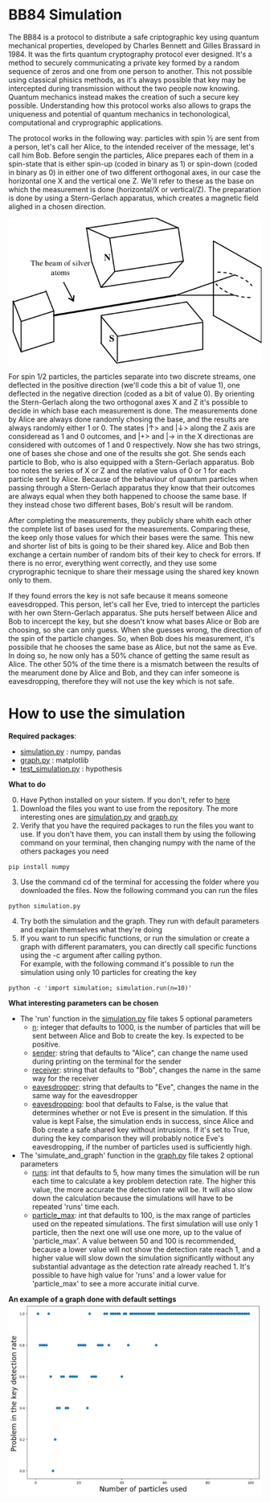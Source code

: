 # BB84 Simulation
The BB84 is a protocol to distribute a safe criptographic key using quantum mechanical properties, developed by Charles Bennett and Gilles Brassard in 1984. It was the firts quantum cryptography protocol ever designed. It's a method to securely communicating a private key formed by a random sequence of zeros and one from one person to another. This not possible using classical phisics methods, as it's always possible that key may be intercepted during transmission without the two people now knowing. Quantum mechanics instead makes the creation of such a secure key possible. Understanding how this protocol works also allows to graps the uniqueness and potential of quantum mechanics in techonological, computational and cryprographic applications.

The protocol works in the following way: particles with spin 1⁄2 are sent from a person, let's call her Alice, to the intended receiver of the message, let's call him Bob. Before sengin the particles, Alice prepares each of them in a spin-state that is either spin-up (coded in binary as 1) or spin-down (coded in binary as 0) in either one of two different orthogonal axes, in our case the horizontal one X and the vertical one Z. We'll refer to these as the base on which the measurement is done (horizontal/X or vertical/Z). The preparation is done by using a Stern-Gerlach apparatus, which creates a magnetic field alighed in a chosen direction.

![apparatus](./images/Stern-Gerlach-Experiment-setup.png)

For spin 1/2 particles, the particles separate into two discrete streams, one deflected in the positive direction (we'll code this a bit of value 1), one deflected in the negative direction (coded as a bit of value 0). By orienting the Stern-Gerlach along the two orthogonal axes X and Z it's possible to decide in which base each measurement is done. The measurements done by Alice are always done randomly chosing the base, and the results are always randomly either 1 or 0. The states |↑> and |↓> along the Z axis are consideread as 1 and 0 outcomes, and |+> and |-> in the X directionas are considered with outcomes of 1 and 0 respectively. Now she has two strings, one of bases she chose and one of the results she got. She sends each particle to Bob, who is also equipped with a Stern-Gerlach apparatus. Bob too notes the series of X or Z and the relative valus of 0 or 1 for each particle sent by Alice. Because of the behaviour of quantum particles when passing through a Stern-Gerlach apparatus they know that their outcomes are always equal when they both happened to choose the same base. If they instead chose two different bases, Bob's result will be random.

After completing the measurements, they publicly share whith each other the complete list of bases used for the measurements. Comparing these, the keep only those values for which their bases were the same. This new and shorter list of bits is going to be their shared key. Alice and Bob then exchange a certain number of random bits of their key to check for errors. If there is no error, everything went correctly, and they use some cryprographic tecnique to share their message using the shared key known only to them.

If they found errors the key is not safe because it means someone eavesdropped. This person, let's call her Eve, tried to intercept the particles with her own Stern-Gerlach apparatus. She puts herself between Alice and Bob to incercept the key, but she doesn't know what bases Alice or Bob are choosing, so she can only guess. When she guesses wrong, the direction of the spin of the particle changes. So, when Bob does his measurement, it's possibile that he chooses the same base as Alice, but not the same as Eve. In doing so, he now only has a 50% chance of getting the same result as Alice. The other 50% of the time there is a mismatch between the results of the mearument done by Alice and Bob, and they can infer someone is eavesdropping, therefore they will not use the key which is not safe.

# How to use the simulation
**Required packages**:
- [simulation.py](https://github.com/GiorgioTassinari/BB84-Simulation/blob/main/simulation.py) : numpy, pandas
- [graph.py](https://github.com/GiorgioTassinari/BB84-Simulation/blob/main/graph.py) : matplotlib
- [test_simulation.py](https://github.com/GiorgioTassinari/BB84-Simulation/blob/main/test_simulation.py) : hypothesis

**What to do**

0) Have Python installed on your sistem. If you don't, refer to [here](https://www.python.org/downloads/)
1) Download the files you want to use from the repository. The more interesting ones are [simulation.py](https://github.com/GiorgioTassinari/BB84-Simulation/blob/main/simulation.py) and [graph.py](https://github.com/GiorgioTassinari/BB84-Simulation/blob/main/graph.py)
2) Verify that you have the required packages to run the files you want to use. If you don't have them, you can install them by using the following command on your terminal, then changing numpy with the name of the others packages you need
```console
pip install numpy
```
3) Use the command cd of the terminal for accessing the folder where you downloaded the files. Now the following command you can run the files
```console
python simulation.py
```
4) Try both the simulation and the graph. They run with default parameters and explain themselves what they're doing
5) If you want to run specific functions, or run the simulation or create a graph with different paramaters, you can directly call specific functions using the -c argument after calling python.\
For example, with the following command it's possible to run the simulation using only 10 particles for creating the key

```console
python -c 'import simulation; simulation.run(n=10)'
```
**What interesting parameters can be chosen**
- The 'run' function in the [simulation.py](https://github.com/GiorgioTassinari/BB84-Simulation/blob/main/simulation.py) file takes 5 optional parameters
    - <u>n</u>: integer that defaults to 1000, is the number of particles that will be sent between Alice and Bob to create the key. Is expected to be positive.
    - <u>sender</u>: string that defaults to "Alice", can change the name used during printing on the terminal for the sender
    - <u>receiver</u>: string that defaults to "Bob", changes the name in the same way for the receiver
    - <u>eavesdropper</u>: string that defaults to "Eve", changes the name in the same way for the eavesdropper
    - <u>eavesdropping</u>: bool that defaults to False, is the value that determines whether or not Eve is present in the simulation. If this value is kept False, the simulation ends in success, since Alice and Bob create a safe shared key without intrusions. If it's set to True, during the key comparison they will probably notice Eve's eavesdropping, if the number of particles used is sufficiently high.
- The 'simulate_and_graph' function in the [graph.py](https://github.com/GiorgioTassinari/BB84-Simulation/blob/main/graph.py) file takes 2 optional parameters
    - <u>runs</u>: int that defaults to 5, how many times the simulation will be run each time to calculate a key problem detection rate. The higher this value, the more accurate the detection rate will be. It will also slow down the calculation because the simulations will have to be repeated 'runs' time each.
    - <u>particle_max</u>: int that defaults to 100, is the max range of particles used on the repeated simulations. The first simulation will use only 1 particle, then the next one will use one more, up to the value of 'particle_max'. A value between 50 and 100 is recommended, because a lower value will not show the detection rate reach 1, and a higher value will slow down the simulation significantly without any substantial advantage as the detection rate already reached 1. It's possible to have high value for 'runs' and a lower value for 'particle_max' to see a more accurate initial curve.

**An example of a graph done with default settings**
![graph_example](./images/example_output.png)
